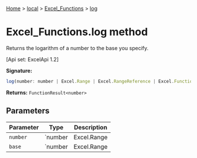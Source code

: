 [Home](./index) &gt; [local](local.md) &gt; [Excel\_Functions](local.excel_functions.md) &gt; [log](local.excel_functions.log.md)

# Excel\_Functions.log method

Returns the logarithm of a number to the base you specify. 

 \[Api set: ExcelApi 1.2\]

**Signature:**
```javascript
log(number: number | Excel.Range | Excel.RangeReference | Excel.FunctionResult<any>, base?: number | Excel.Range | Excel.RangeReference | Excel.FunctionResult<any>): FunctionResult<number>;
```
**Returns:** `FunctionResult<number>`

## Parameters

|  Parameter | Type | Description |
|  --- | --- | --- |
|  `number` | `number | Excel.Range | Excel.RangeReference | Excel.FunctionResult<any>` |  |
|  `base` | `number | Excel.Range | Excel.RangeReference | Excel.FunctionResult<any>` |  |

